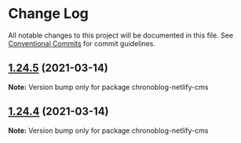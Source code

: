 # Change Log

All notable changes to this project will be documented in this file.
See [Conventional Commits](https://conventionalcommits.org) for commit guidelines.

## [1.24.5](https://github.com/Chronoblog/gatsby-theme-chronoblog/compare/chronoblog-netlify-cms@1.24.3...chronoblog-netlify-cms@1.24.5) (2021-03-14)

**Note:** Version bump only for package chronoblog-netlify-cms





## [1.24.4](https://github.com/Chronoblog/gatsby-theme-chronoblog/compare/chronoblog-netlify-cms@1.24.3...chronoblog-netlify-cms@1.24.4) (2021-03-14)

**Note:** Version bump only for package chronoblog-netlify-cms

